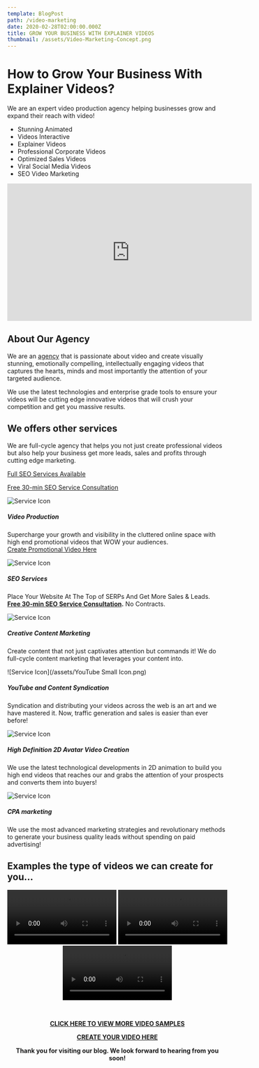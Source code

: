 ```yaml
---
template: BlogPost
path: /video-marketing
date: 2020-02-28T02:00:00.000Z
title: GROW YOUR BUSINESS WITH EXPLAINER VIDEOS
thumbnail: /assets/Video-Marketing-Concept.png
---
```

<h1>How to Grow Your Business With Explainer Videos?</h1>

We are an expert video production agency helping businesses grow and expand their reach with video!

* Stunning Animated
* Videos Interactive 
* Explainer Videos 
* Professional Corporate Videos
* Optimized Sales Videos
* Viral Social Media Videos
* SEO Video Marketing

<iframe width="560" height="315" src="https://videos.groovevideo.com/5eef186fabd9280019096463/groovevideo-954756fd44a5df830e12fad5e41c4714.mp4" frameborder="0" allow="accelerometer; encrypted-media; gyroscope; picture-in-picture" allowfullscreen></iframe>

**<h2>About Our Agency</h2>** 

We are an [agency](https://www.wisespero.com) that is passionate about video and create visually stunning, emotionally compelling, intellectually engaging videos that captures the hearts, minds and most importantly the attention of your targeted audience.

We use the latest technologies and enterprise grade tools to ensure your videos will be cutting edge innovative videos that will crush your competition and get you massive results.

<!--StartFragment-->

## We offers other services

We are full-cycle agency that helps you not just create professional videos but also help your business get more leads, sales and profits through cutting edge marketing.

[Full SEO Services Available ](https://www.wisespero.com/agency/#seo)

[](https://www.wisespero.com/agency/#seo)[Free 30-min SEO Service Consultation](https://calendly.com/wisespero/schedule-a-free-call)

<!--StartFragment-->

![Service Icon](https://www.wisespero.com/agency/images/service/1.png)

##### Video Production

Supercharge your growth and visibility in the cluttered online space with high end promotional videos that WOW your audiences. <br><a href="https://www.wisespero.com/agency/#vid"> Create  Promotional Video Here </a> 

![Service Icon](https://www.wisespero.com/agency/images/service/2.png)

##### SEO Services

Place Your Website At The Top of SERPs And Get More Sales & Leads. <br>**[Free 30-min SEO Service Consultation](https://calendly.com/wisespero/schedule-a-free-call).** No Contracts.

![Service Icon](https://www.wisespero.com/agency/images/service/3.png)

##### Creative Content Marketing

Create content that not just captivates attention but commands it! We do full-cycle content marketing that leverages your content into.

![Service Icon](/assets/YouTube Small Icon.png)

##### YouTube and Content Syndication

Syndication and distributing your videos across the web is an art and we have mastered it. Now, traffic generation and sales is easier than ever before!

![Service Icon](https://www.wisespero.com/agency/images/service/5.png)

##### High Definition 2D Avatar Video Creation

We use the latest technological developments in 2D animation to build you high end videos that reaches our and grabs the attention of your prospects and converts them into buyers!

![Service Icon](https://www.wisespero.com/agency/images/service/6.png)

##### CPA marketing

We use the most advanced marketing strategies and revolutionary methods to generate your business quality leads without spending on paid advertising!

<!--EndFragment--><!--StartFragment-->

## Examples the type of videos we can create for you...

<center>
<video controls width="250">
  <source src="https://www.wisespero.com/agency/demo1.mp4" type="video/mp4">

  <source src="movie.ogg" type="video/ogg">
  Your browser does not support the video tag.
</video>
<video controls width="250">
  <source src="https://www.wisespero.com/agency/demo2.mp4" type="video/mp4">

  <source src="movie.ogg" type="video/ogg">
  Your browser does not support the video tag.
</video>
<video controls width="250">
  <source src="https://videos.groovevideo.com/5eef186fabd9280019096463/groovevideo-7cb31901a0c4215b8118c083131b4d7f.mp4" type="video/mp4">

  <source src="movie.ogg" type="video/ogg">
  Your browser does not support the video tag.
</video>

\
[<center>**CLICK HERE TO VIEW MORE VIDEO SAMPLES**](https://bit.ly/My-Video-Works)

<a href="https://www.wisespero.com/agency/#vid"> <B>CREATE YOUR VIDEO HERE</B> </a> 

**Thank you for visiting our blog. We look forward to hearing from you soon!**

<!--EndFragment-->
